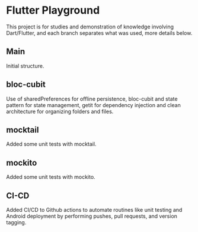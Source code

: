 # Flutter Playground

This project is for studies and demonstration of knowledge involving Dart/Flutter, and each branch separates what was used, more details below.

## Main

Initial structure.

## bloc-cubit

Use of sharedPreferences for offline persistence, bloc-cubit and state pattern for state management, getit for dependency injection and clean architecture for organizing folders and files.

## mocktail

Added some unit tests with mocktail.

## mockito

Added some unit tests with mockito.

## CI-CD

Added CI/CD to Github actions to automate routines like unit testing and Android deployment by performing pushes, pull requests, and version tagging.


